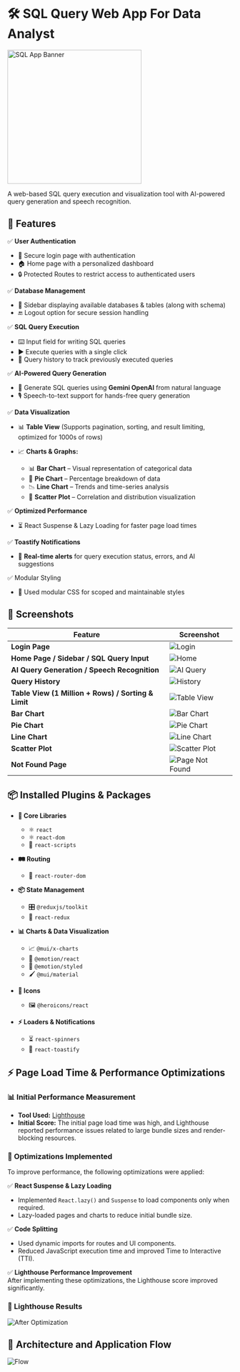 # 🛠️ SQL Query Web App For Data Analyst

<img src="./public/images/banner.png" alt="SQL App Banner" height="300">

A web-based SQL query execution and visualization tool with AI-powered query generation and speech recognition.

## 🚀 Features

✅ **User Authentication**

- 🔐 Secure login page with authentication
- 🏠 Home page with a personalized dashboard
- 🔒 Protected Routes to restrict access to authenticated users

✅ **Database Management**

- 📂 Sidebar displaying available databases & tables (along with schema)
- 🔚 Logout option for secure session handling

✅ **SQL Query Execution**

- ⌨️ Input field for writing SQL queries
- ▶️ Execute queries with a single click
- 📜 Query history to track previously executed queries

✅ **AI-Powered Query Generation**

- 🤖 Generate SQL queries using **Gemini OpenAI** from natural language
- 🎙️ Speech-to-text support for hands-free query generation

✅ **Data Visualization**

- 📊 **Table View** (Supports pagination, sorting, and result limiting, optimized for 1000s of rows)
- 📈 **Charts & Graphs:**

  - 📊 **Bar Chart** – Visual representation of categorical data
  - 🥧 **Pie Chart** – Percentage breakdown of data
  - 📉 **Line Chart** – Trends and time-series analysis
  - 🎯 **Scatter Plot** – Correlation and distribution visualization

✅ **Optimized Performance**

- ⏳ React Suspense & Lazy Loading for faster page load times

✅ **Toastify Notifications**

- 🔔 **Real-time alerts** for query execution status, errors, and AI suggestions

✅ Modular Styling

- 🎨 Used modular CSS for scoped and maintainable styles

## 📸 Screenshots

| Feature                                             | Screenshot                                        |
| --------------------------------------------------- | ------------------------------------------------- |
| **Login Page**                                      | ![Login](./public/images/login.png)               |
| **Home Page / Sidebar / SQL Query Input**           | ![Home](./public/images/home.png)                 |
| **AI Query Generation / Speech Recognition**        | ![AI Query](./public/images/ai-query.png)         |
| **Query History**                                   | ![History](./public/images/history.png)           |
| **Table View (1 Million + Rows) / Sorting & Limit** | ![Table View](./public/images/table-view.png)     |
| **Bar Chart**                                       | ![Bar Chart](./public/images/bar-chart.png)       |
| **Pie Chart**                                       | ![Pie Chart](./public/images/pie-chart.png)       |
| **Line Chart**                                      | ![Line Chart](./public/images/line-chart.png)     |
| **Scatter Plot**                                    | ![Scatter Plot](./public/images/scatter-plot.png) |
| **Not Found Page**                                  | ![Page Not Found](./public/images/notFound.png)   |

## 📦 Installed Plugins & Packages

- **🚀 Core Libraries**

  - ⚛️ `react`
  - ⚛️ `react-dom`
  - 📜 `react-scripts`

- **🛤️ Routing**

  - 🧭 `react-router-dom`

- **📦 State Management**

  - 🎛️ `@reduxjs/toolkit`
  - 🔗 `react-redux`

- **📊 Charts & Data Visualization**

  - 📈 `@mui/x-charts`
  - 🎨 `@emotion/react`
  - 🎨 `@emotion/styled`
  - 🖌️ `@mui/material`

- **🔣 Icons**

  - 🖼️ `@heroicons/react`

- **⚡ Loaders & Notifications**
  - ⏳ `react-spinners`
  - 🔔 `react-toastify`

## ⚡ Page Load Time & Performance Optimizations

### 📊 Initial Performance Measurement

- **Tool Used:** [Lighthouse](https://developer.chrome.com/docs/lighthouse/overview/)
- **Initial Score:** The initial page load time was high, and Lighthouse reported performance issues related to large bundle sizes and render-blocking resources.

### 🚀 Optimizations Implemented

To improve performance, the following optimizations were applied:

✅ **React Suspense & Lazy Loading**

- Implemented `React.lazy()` and `Suspense` to load components only when required.
- Lazy-loaded pages and charts to reduce initial bundle size.

✅ **Code Splitting**

- Used dynamic imports for routes and UI components.
- Reduced JavaScript execution time and improved Time to Interactive (TTI).

✅ **Lighthouse Performance Improvement**  
After implementing these optimizations, the Lighthouse score improved significantly.

### 📸 Lighthouse Results

![After Optimization](./public/images/afterOptimization.png)

## 📝 Architecture and Application Flow

![Flow](./public/images/flow.png)
